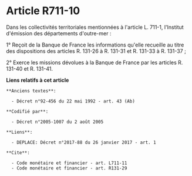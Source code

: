 # Article R711-10

Dans les collectivités territoriales mentionnées à l'article L. 711-1, l'Institut d'émission des départements d'outre-mer : 

1° Reçoit de la Banque de France les informations qu'elle recueille au titre des dispositions des articles R. 131-26 à R.
131-31 et R. 131-33 à R. 131-37 ; 

2° Exerce les missions dévolues à la Banque de France par les articles R. 131-40 et R. 131-41.

**Liens relatifs à cet article**

	**Anciens textes**:

	  - Décret n°92-456 du 22 mai 1992 - art. 43 (Ab)

	**Codifié par**:

	  - Décret n°2005-1007 du 2 août 2005

	**Liens**:

	  - DEPLACE: Décret n°2017-88 du 26 janvier 2017 - art. 1

	**Cite**:

	  - Code monétaire et financier - art. L711-11
	  - Code monétaire et financier - art. R131-29
